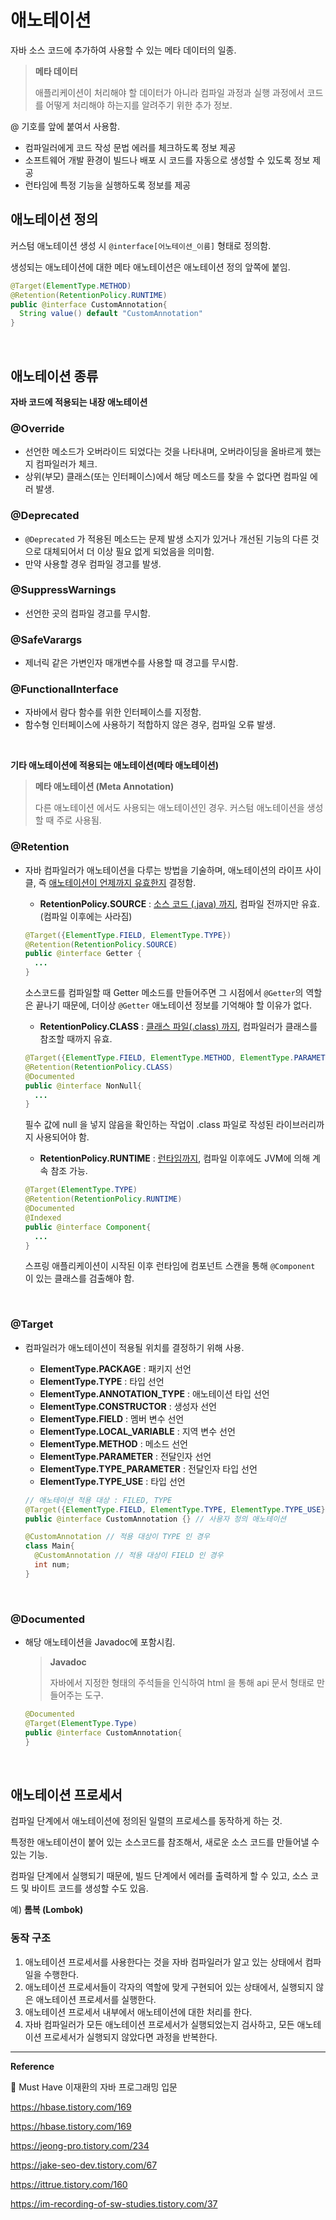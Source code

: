 # 애노테이션

자바 소스 코드에 추가하여 사용할 수 있는 메타 데이터의 일종.

> **메타 데이터**
>
> 애플리케이션이 처리해야 할 데이터가 아니라 컴파일 과정과 실행 과정에서 코드를 어떻게 처리해야 하는지를 알려주기 위한 추가 정보.

@ 기호를 앞에 붙여서 사용함.

- 컴파일러에게 코드 작성 문법 에러를 체크하도록 정보 제공
- 소프트웨어 개발 환경이 빌드나 배포 시 코드를 자동으로 생성할 수 있도록 정보 제공
- 런타임에 특정 기능을 실행하도록 정보를 제공

## 애노테이션 정의

커스텀 애노테이션 생성 시 `@interface[어노테이션_이름]` 형태로 정의함.

생성되는 애노테이션에 대한 메타 애노테이션은 애노테이션 정의 앞쪽에 붙임.

```java
@Target(ElementType.METHOD)
@Retention(RetentionPolicy.RUNTIME)
public @interface CustomAnnotation{
  String value() default "CustomAnnotation"
}
```

<br/>

## 애노테이션 종류

**자바 코드에 적용되는 내장 애노테이션**

### @Override

- 선언한 메소드가 오버라이드 되었다는 것을 나타내며, 오버라이딩을 올바르게 했는지 컴파일러가 체크.
- 상위(부모) 클래스(또는 인터페이스)에서 해당 메소드를 찾을 수 없다면 컴파일 에러 발생.

### @Deprecated

- `@Deprecated` 가 적용된 메소드는 문제 발생 소지가 있거나 개선된 기능의 다른 것으로 대체되어서 더 이상 필요 없게 되었음을 의미함.
- 만약 사용할 경우 컴파일 경고를 발생.

### @SuppressWarnings

- 선언한 곳의 컴파일 경고를 무시함.

### @SafeVarargs

- 제너릭 같은 가변인자 매개변수를 사용할 때 경고를 무시함.

### @FunctionalInterface

- 자바에서 람다 함수를 위한 인터페이스를 지정함.
- 함수형 인터페이스에 사용하기 적합하지 않은 경우, 컴파일 오류 발생.

<br/>

**기타 애노테이션에 적용되는 애노테이션(메타 애노테이션)**

> **메타 애노테이션 (Meta Annotation)**
>
> 다른 애노테이션 에서도 사용되는 애노테이션인 경우. 커스텀 애노테이션을 생성할 때 주로 사용됨.

### @Retention

- 자바 컴파일러가 애노테이션을 다루는 방법을 기술하며, 애노테이션의 라이프 사이클, 즉 <u>애노테이션이 언제까지 유효한지</u> 결정함.
  - **RetentionPolicy.SOURCE** : <u>소스 코드 (.java) 까지</u>, 컴파일 전까지만 유효. (컴파일 이후에는 사라짐)
  
  ```java
  @Target({ElementType.FIELD, ElementType.TYPE})
  @Retention(RetentionPolicy.SOURCE)
  public @interface Getter {
    ...
  }
  ```
  
  소스코드를 컴파일할 때 Getter 메소드를 만들어주면 그 시점에서 `@Getter`의 역할은 끝나기 때문에, 더이상 `@Getter` 애노테이션 정보를 기억해야 할 이유가 없다.
  
  - **RetentionPolicy.CLASS** : <u>클래스 파일(.class) 까지</u>, 컴파일러가 클래스를 참조할 때까지 유효.
  
  ```java
  @Target({ElementType.FIELD, ElementType.METHOD, ElementType.PARAMETER, ElementType.LOCAL_VARIABLE, ElementType.TYPE_USE})
  @Retention(RetentionPolicy.CLASS)
  @Documented
  public @interface NonNull{
    ...
  }
  ```
  
  필수 값에 null 을 넣지 않음을 확인하는 작업이 .class 파일로 작성된 라이브러리까지 사용되어야 함.
  
  - **RetentionPolicy.RUNTIME** : <u>런타임까지</u>, 컴파일 이후에도 JVM에 의해 계속 참조 가능.
  
  ```java
  @Target(ElementType.TYPE)
  @Retention(RetentionPolicy.RUNTIME)
  @Documented
  @Indexed
  public @interface Component{
    ...
  }
  ```
  
  스프링 애플리케이션이 시작된 이후 런타임에 컴포넌트 스캔을 통해 `@Component` 이 있는 클래스를 검출해야 함.

<br/>

### @Target

- 컴파일러가 애노테이션이 적용될 위치를 결정하기 위해 사용.

  - **ElementType.PACKAGE** : 패키지 선언
  - **ElementType.TYPE** : 타입 선언
  - **ElementType.ANNOTATION_TYPE** : 애노테이션 타입 선언
  - **ElementType.CONSTRUCTOR** : 생성자 선언
  - **ElementType.FIELD** : 멤버 변수 선언 
  - **ElementType.LOCAL_VARIABLE** : 지역 변수 선언
  - **ElementType.METHOD** : 메소드 선언
  - **ElementType.PARAMETER** : 전달인자 선언
  - **ElementType.TYPE_PARAMETER** : 전달인자 타입 선언
  - **ElementType.TYPE_USE** : 타입 선언

  ```java
  // 애노테이션 적용 대상 : FILED, TYPE
  @Target({ElementType.FIELD, ElementType.TYPE, ElementType.TYPE_USE})
  public @interface CustomAnnotation {} // 사용자 정의 애노테이션
  
  @CustomAnnotation // 적용 대상이 TYPE 인 경우 
  class Main{
    @CustomAnnotation // 적용 대상이 FIELD 인 경우
    int num;
  }
  ```

<br/>

### @Documented

- 해당 애노테이션을 Javadoc에 포함시킴.

  > **Javadoc**
  >
  > 자바에서 지정한 형태의 주석들을 인식하여 html 을 통해 api 문서 형태로 만들어주는 도구.

  ```java
  @Documented
  @Target(ElementType.Type)
  public @interface CustomAnnotation{
  }
  ```

<br/>

## 애노테이션 프로세서

컴파일 단계에서 애노테이션에 정의된 일렬의 프로세스를 동작하게 하는 것.

특정한 애노테이션이 붙어 있는 소스코드를 참조해서, 새로운 소스 코드를 만들어낼 수 있는 기능.

컴파일 단계에서 실행되기 때문에, 빌드 단계에서 에러를 출력하게 할 수 있고, 소스 코드 및 바이트 코드를 생성할 수도 있음.

예) **롬복 (Lombok)**

### 동작 구조

1. 애노테이션 프로세서를 사용한다는 것을 자바 컴파일러가 알고 있는 상태에서 컴파일을 수행한다.
2. 애노테이션 프로세서들이 각자의 역할에 맞게 구현되어 있는 상태에서, 실행되지 않은 애노테이션 프로세서를 실행한다.
3. 애노테이션 프로세서 내부에서 애노테이션에 대한 처리를 한다.
4. 자바 컴파일러가 모든 애노테이션 프로세서가 실행되었는지 검사하고, 모든 애노테이션 프로세서가 실행되지 않았다면 과정을 반복한다.



---

**Reference**

📖 Must Have 이재환의 자바 프로그래밍 입문

https://hbase.tistory.com/169

https://hbase.tistory.com/169

https://jeong-pro.tistory.com/234

https://jake-seo-dev.tistory.com/67

https://ittrue.tistory.com/160

https://im-recording-of-sw-studies.tistory.com/37
